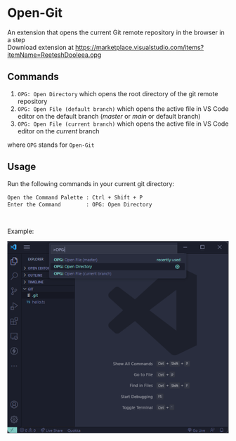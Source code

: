# Open-Git

An extension that opens the current Git remote repository in the browser in a step  
Download extension at https://marketplace.visualstudio.com/items?itemName=ReeteshDooleea.opg

## Commands

1. `OPG: Open Directory` which opens the root directory of the git remote repository
2. `OPG: Open File (default branch)` which opens the active file in VS Code editor on the default branch (_master_ or _main_ or default branch)
3. `OPG: Open File (current branch)` which opens the active file in VS Code editor on the _current_ branch

where `OPG` stands for `Open-Git`

## Usage

Run the following commands in your current git directory:

```
Open the Command Palette : Ctrl + Shift + P
Enter the Command        : OPG: Open Directory
```

<br />

Example:

![Command Palette steps](./assets/command_step.png)
